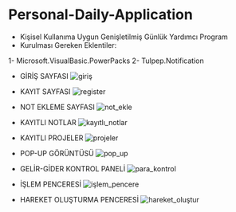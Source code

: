 # Personal-Daily-Application

- Kişisel Kullanıma Uygun Genişletilmiş Günlük Yardımcı Program
- Kurulması Gereken Eklentiler:

 1- Microsoft.VisualBasic.PowerPacks
 2- Tulpep.Notification
 
 - GİRİŞ SAYFASI
 ![giriş](https://user-images.githubusercontent.com/34923740/69910403-0e503a00-141c-11ea-9726-e953180bf76a.PNG)


- KAYIT SAYFASI
![register](https://user-images.githubusercontent.com/34923740/69910405-232ccd80-141c-11ea-98f6-854d3150c7a9.PNG)



- NOT EKLEME SAYFASI
![not_ekle](https://user-images.githubusercontent.com/34923740/69910413-3d66ab80-141c-11ea-9054-8ad19896c18d.PNG)



- KAYITLI NOTLAR
![kayıtlı_notlar](https://user-images.githubusercontent.com/34923740/69910420-5a02e380-141c-11ea-8206-7064bbe4981d.PNG)



- KAYITLI PROJELER
![projeler](https://user-images.githubusercontent.com/34923740/69910425-730b9480-141c-11ea-9775-2ae469ab389b.PNG)



- POP-UP GÖRÜNTÜSÜ
![pop_up](https://user-images.githubusercontent.com/34923740/69910430-8454a100-141c-11ea-8061-529dcf5b5aaa.PNG)



- GELİR-GİDER KONTROL PANELİ
![para_kontrol](https://user-images.githubusercontent.com/34923740/69910434-93d3ea00-141c-11ea-8a7b-c8168758b6bf.PNG)



- İŞLEM PENCERESİ
![işlem_pencere](https://user-images.githubusercontent.com/34923740/69910439-a2220600-141c-11ea-96b3-518341ac5454.PNG)



- HAREKET OLUŞTURMA PENCERESİ
![hareket_oluştur](https://user-images.githubusercontent.com/34923740/69910440-afd78b80-141c-11ea-8d5d-bf825a7ee860.PNG)




